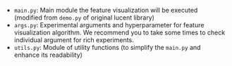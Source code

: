 - `main.py`: Main module the feature visualization will be executed (modified from `demo.py` of original lucent library)
- `args.py`: Experimental arguments and hyperparameter for feature visualization algorithm. We recommend you to take some times to check individual argument for rich experiments.
- `utils.py`: Module of utility functions (to simplify the `main.py` and enhance its readability)
